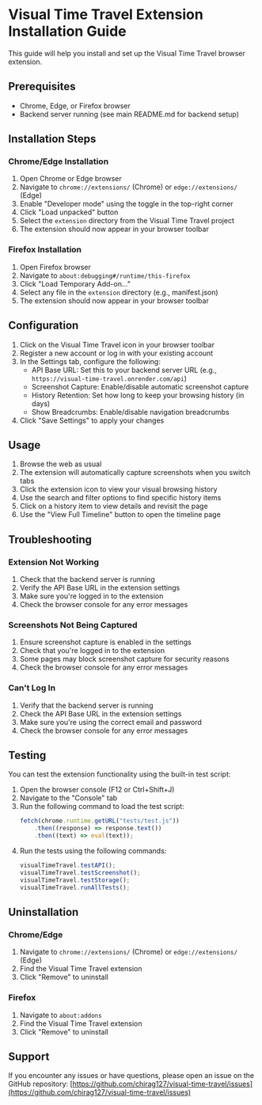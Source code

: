 # Visual Time Travel Extension Installation Guide

This guide will help you install and set up the Visual Time Travel browser extension.

## Prerequisites

-   Chrome, Edge, or Firefox browser
-   Backend server running (see main README.md for backend setup)

## Installation Steps

### Chrome/Edge Installation

1. Open Chrome or Edge browser
2. Navigate to `chrome://extensions/` (Chrome) or `edge://extensions/` (Edge)
3. Enable "Developer mode" using the toggle in the top-right corner
4. Click "Load unpacked" button
5. Select the `extension` directory from the Visual Time Travel project
6. The extension should now appear in your browser toolbar

### Firefox Installation

1. Open Firefox browser
2. Navigate to `about:debugging#/runtime/this-firefox`
3. Click "Load Temporary Add-on..."
4. Select any file in the `extension` directory (e.g., manifest.json)
5. The extension should now appear in your browser toolbar

## Configuration

1. Click on the Visual Time Travel icon in your browser toolbar
2. Register a new account or log in with your existing account
3. In the Settings tab, configure the following:
    - API Base URL: Set this to your backend server URL (e.g., `https://visual-time-travel.onrender.com/api`)
    - Screenshot Capture: Enable/disable automatic screenshot capture
    - History Retention: Set how long to keep your browsing history (in days)
    - Show Breadcrumbs: Enable/disable navigation breadcrumbs
4. Click "Save Settings" to apply your changes

## Usage

1. Browse the web as usual
2. The extension will automatically capture screenshots when you switch tabs
3. Click the extension icon to view your visual browsing history
4. Use the search and filter options to find specific history items
5. Click on a history item to view details and revisit the page
6. Use the "View Full Timeline" button to open the timeline page

## Troubleshooting

### Extension Not Working

1. Check that the backend server is running
2. Verify the API Base URL in the extension settings
3. Make sure you're logged in to the extension
4. Check the browser console for any error messages

### Screenshots Not Being Captured

1. Ensure screenshot capture is enabled in the settings
2. Check that you're logged in to the extension
3. Some pages may block screenshot capture for security reasons
4. Check the browser console for any error messages

### Can't Log In

1. Verify that the backend server is running
2. Check the API Base URL in the extension settings
3. Make sure you're using the correct email and password
4. Check the browser console for any error messages

## Testing

You can test the extension functionality using the built-in test script:

1. Open the browser console (F12 or Ctrl+Shift+J)
2. Navigate to the "Console" tab
3. Run the following command to load the test script:
    ```javascript
    fetch(chrome.runtime.getURL("tests/test.js"))
        .then((response) => response.text())
        .then((text) => eval(text));
    ```
4. Run the tests using the following commands:
    ```javascript
    visualTimeTravel.testAPI();
    visualTimeTravel.testScreenshot();
    visualTimeTravel.testStorage();
    visualTimeTravel.runAllTests();
    ```

## Uninstallation

### Chrome/Edge

1. Navigate to `chrome://extensions/` (Chrome) or `edge://extensions/` (Edge)
2. Find the Visual Time Travel extension
3. Click "Remove" to uninstall

### Firefox

1. Navigate to `about:addons`
2. Find the Visual Time Travel extension
3. Click "Remove" to uninstall

## Support

If you encounter any issues or have questions, please open an issue on the GitHub repository:
[https://github.com/chirag127/visual-time-travel/issues](https://github.com/chirag127/visual-time-travel/issues)
